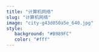 ```yaml
---
title: "计算机网络"
slug: "计算机网络"
image: "city-g43d050a5e_640.jpg"
style:
   background: "#B989FC"
   color: "#fff"
---
```


